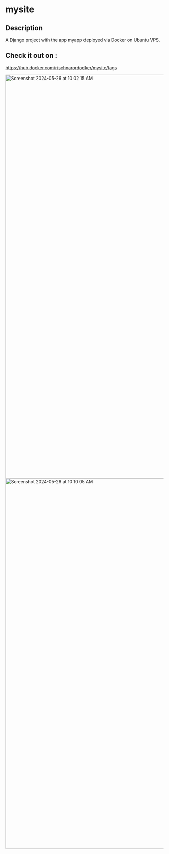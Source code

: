 # mysite

## Description
A Django project with the app myapp deployed via Docker on Ubuntu VPS.

## Check it out on :
https://hub.docker.com/r/schnarordocker/mysite/tags


<img width="1282" alt="Screenshot 2024-05-26 at 10 02 15 AM" src="https://github.com/sachnaror/mysite/assets/9551754/b1bac7f8-07b2-45e4-ba91-47192c2dee90">



<img width="1179" alt="Screenshot 2024-05-26 at 10 10 05 AM" src="https://github.com/sachnaror/mysite/assets/9551754/991ab9fe-a99f-4d41-833c-ac593756379d">

